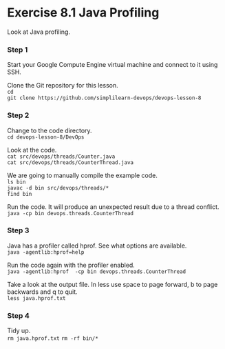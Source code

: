 # Exercise 8.1 Java Profiling

Look at Java profiling.

### Step 1

Start your Google Compute Engine virtual machine and connect to it using SSH.

Clone the Git repository for this lesson.  
`cd`  
`git clone https://github.com/simplilearn-devops/devops-lesson-8`  

### Step 2

Change to the code directory.  
`cd devops-lesson-8/DevOps`  

Look at the code.  
`cat src/devops/threads/Counter.java`  
`cat src/devops/threads/CounterThread.java`  

We are going to manually compile the example code.  
`ls bin`  
`javac -d bin src/devops/threads/*`  
`find bin`  

Run the code. It will produce an unexpected result due to a thread conflict.  
`java -cp bin devops.threads.CounterThread`

### Step 3

Java has a profiler called hprof. See what options are available.  
`java -agentlib:hprof=help`  

Run the code again with the profiler enabled.  
`java -agentlib:hprof  -cp bin devops.threads.CounterThread`

Take a look at the output file. In less use space to page forward, b to
page backwards and q to quit.  
`less java.hprof.txt`

### Step 4

Tidy up.  
`rm java.hprof.txt`
`rm -rf bin/*`  

